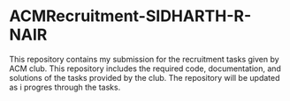 
# ACMRecruitment-SIDHARTH-R-NAIR

This repository contains my submission for the recruitment tasks given by ACM club. This repository includes the required code, documentation, and solutions of the tasks provided by the club. The repository will be updated as i progres through the tasks.
